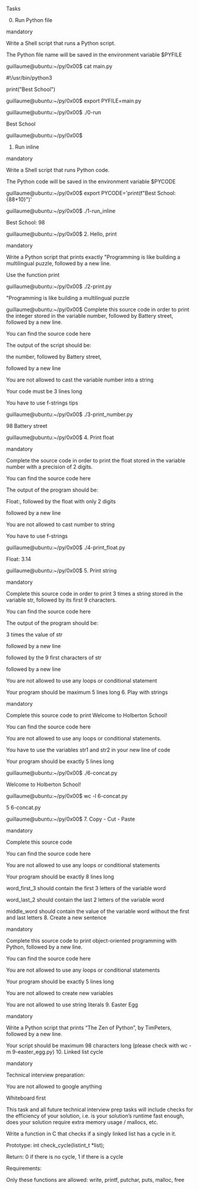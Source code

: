 Tasks

0. Run Python file

mandatory

Write a Shell script that runs a Python script.



The Python file name will be saved in the environment variable $PYFILE



guillaume@ubuntu:~/py/0x00$ cat main.py 

#!/usr/bin/python3

print("Best School")



guillaume@ubuntu:~/py/0x00$ export PYFILE=main.py

guillaume@ubuntu:~/py/0x00$ ./0-run

Best School

guillaume@ubuntu:~/py/0x00$
1. Run inline

mandatory

Write a Shell script that runs Python code.



The Python code will be saved in the environment variable $PYCODE



guillaume@ubuntu:~/py/0x00$ export PYCODE='print(f"Best School: {88+10}")'

guillaume@ubuntu:~/py/0x00$ ./1-run_inline 

Best School: 98

guillaume@ubuntu:~/py/0x00$
2. Hello, print

mandatory

Write a Python script that prints exactly "Programming is like building a multilingual puzzle, followed by a new line.



Use the function print

guillaume@ubuntu:~/py/0x00$ ./2-print.py 

"Programming is like building a multilingual puzzle

guillaume@ubuntu:~/py/0x00$
Complete this source code in order to print the integer stored in the variable number, followed by Battery street, followed by a new line.



You can find the source code here

The output of the script should be:

the number, followed by Battery street,

followed by a new line

You are not allowed to cast the variable number into a string

Your code must be 3 lines long

You have to use f-strings tips

guillaume@ubuntu:~/py/0x00$ ./3-print_number.py

98 Battery street

guillaume@ubuntu:~/py/0x00$
4. Print float

mandatory

Complete the source code in order to print the float stored in the variable number with a precision of 2 digits.



You can find the source code here

The output of the program should be:

Float:, followed by the float with only 2 digits

followed by a new line

You are not allowed to cast number to string

You have to use f-strings

guillaume@ubuntu:~/py/0x00$ ./4-print_float.py

Float: 3.14

guillaume@ubuntu:~/py/0x00$
5. Print string

mandatory

Complete this source code in order to print 3 times a string stored in the variable str, followed by its first 9 characters.



You can find the source code here

The output of the program should be:

3 times the value of str

followed by a new line

followed by the 9 first characters of str

followed by a new line

You are not allowed to use any loops or conditional statement

Your program should be maximum 5 lines long
6. Play with strings

mandatory

Complete this source code to print Welcome to Holberton School!



You can find the source code here

You are not allowed to use any loops or conditional statements.

You have to use the variables str1 and str2 in your new line of code

Your program should be exactly 5 lines long

guillaume@ubuntu:~/py/0x00$ ./6-concat.py

Welcome to Holberton School!

guillaume@ubuntu:~/py/0x00$ wc -l 6-concat.py

5 6-concat.py

guillaume@ubuntu:~/py/0x00$
7. Copy - Cut - Paste

mandatory

Complete this source code



You can find the source code here

You are not allowed to use any loops or conditional statements

Your program should be exactly 8 lines long

word_first_3 should contain the first 3 letters of the variable word

word_last_2 should contain the last 2 letters of the variable word

middle_word should contain the value of the variable word without the first and last letters
8. Create a new sentence

mandatory

Complete this source code to print object-oriented programming with Python, followed by a new line.



You can find the source code here

You are not allowed to use any loops or conditional statements

Your program should be exactly 5 lines long

You are not allowed to create new variables

You are not allowed to use string literals
9. Easter Egg

mandatory

Write a Python script that prints “The Zen of Python”, by TimPeters, followed by a new line.



Your script should be maximum 98 characters long (please check with wc -m 9-easter_egg.py)
10. Linked list cycle

mandatory

Technical interview preparation:



You are not allowed to google anything

Whiteboard first

This task and all future technical interview prep tasks will include checks for the efficiency of your solution, i.e. is your solution’s runtime fast enough, does your solution require extra memory usage / mallocs, etc.

Write a function in C that checks if a singly linked list has a cycle in it.



Prototype: int check_cycle(listint_t *list);

Return: 0 if there is no cycle, 1 if there is a cycle

Requirements:



Only these functions are allowed: write, printf, putchar, puts, malloc, free
